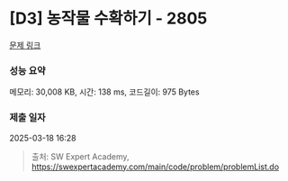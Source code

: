 # [D3] 농작물 수확하기 - 2805 

[문제 링크](https://swexpertacademy.com/main/code/problem/problemDetail.do?contestProbId=AV7GLXqKAWYDFAXB) 

### 성능 요약

메모리: 30,008 KB, 시간: 138 ms, 코드길이: 975 Bytes

### 제출 일자

2025-03-18 16:28



> 출처: SW Expert Academy, https://swexpertacademy.com/main/code/problem/problemList.do